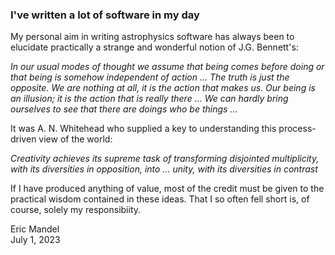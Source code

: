 ### I've written a lot of software in my day

My personal aim in writing astrophysics software has always been to elucidate practically a strange and wonderful notion of J.G. Bennett's:

*In our usual modes of thought we assume that being comes before doing or that being is somehow independent of action ...
The truth is just the opposite. We are nothing at all, it is the action that makes us. Our being is an illusion; it is the
action that is really there ... We can hardly bring ourselves to see that there are doings who be things ...*

It was A. N. Whitehead who supplied a key to understanding this process-driven view of the world:

*Creativity achieves its supreme task  of transforming disjointed multiplicity, with its diversities in opposition, into ... unity, with its diversities in contrast*

If I have produced anything of value, most of the credit must be given to the practical wisdom contained in these ideas. That I so often fell short is, of course, solely my responsibiity.

Eric Mandel<br>
July 1, 2023
